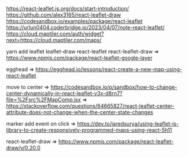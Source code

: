 https://react-leaflet.js.org/docs/start-introduction/
https://github.com/alex3165/react-leaflet-draw
https://codesandbox.io/examples/package/react-leaflet
https://urlun0404.coderbridge.io/2023/04/07/note-react-leaflet/
https://cloud.maptiler.com/auth/widget?next=https://cloud.maptiler.com/maps/

yarn add leaflet leaflet-draw react-leaflet react-leaflet-draw
=> https://www.npmjs.com/package/react-leaflet-google-layer

egghead
=> https://egghead.io/lessons/react-create-a-new-map-using-react-leaflet

move to center
=> https://codesandbox.io/p/sandbox/how-to-change-center-dynamically-in-react-leaflet-v3x-d8rn7?file=%2Fsrc%2FMapComp.jsx
=> https://stackoverflow.com/questions/64665827/react-leaflet-center-attribute-does-not-change-when-the-center-state-changes

marker add event on click
=> https://dev.to/jaredsurya/using-leaflet-js-library-to-create-responsively-programmed-maps-using-react-5h11

react-leaflet-draw
=> https://www.npmjs.com/package/react-leaflet-draw/v/0.20.0
